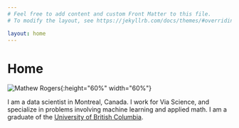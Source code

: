 ```yaml
---
# Feel free to add content and custom Front Matter to this file.
# To modify the layout, see https://jekyllrb.com/docs/themes/#overriding-theme-defaults

layout: home
---
```

Home
====

![`Mathew Rogers`](./images/mathew_rogers.png){:height="60%" width="60%"}

I am a data scientist in Montreal, Canada. I work for Via Science, and specialize in problems involving machine learning and applied math. I am a graduate of the [University of British Columbia](https://www.math.ubc.ca/).

